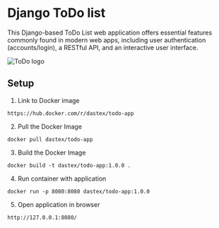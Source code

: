 # Django ToDo list

This Django-based ToDo List web application offers essential features commonly found in modern web apps, including user authentication (accounts/login), a RESTful API, and an interactive user interface.

![ToDo logo](https://i.ibb.co/YDdCcZR/2.png)

## Setup

1. Link to Docker image
```
https://hub.docker.com/r/dastex/todo-app
```
2. Pull the Docker Image
```
docker pull dastex/todo-app
```

3. Build the Docker Image
```
docker build -t dastex/todo-app:1.0.0 .
```

4. Run container with application
```
docker run -p 8080:8080 dastex/todo-app:1.0.0
```

5. Open application in browser
```
http://127.0.0.1:8080/
```